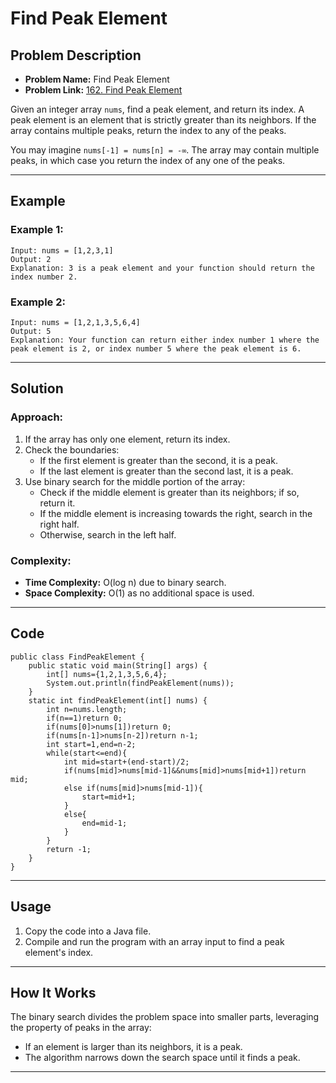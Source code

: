 # Find Peak Element

## Problem Description
- **Problem Name:** Find Peak Element
- **Problem Link:** [162. Find Peak Element](https://leetcode.com/problems/find-peak-element/description/)

Given an integer array `nums`, find a peak element, and return its index. A peak element is an element that is strictly greater than its neighbors. If the array contains multiple peaks, return the index to any of the peaks.

You may imagine `nums[-1] = nums[n] = -∞`. The array may contain multiple peaks, in which case you return the index of any one of the peaks.

---

## Example

### Example 1:
```
Input: nums = [1,2,3,1]
Output: 2
Explanation: 3 is a peak element and your function should return the index number 2.
```

### Example 2:
```
Input: nums = [1,2,1,3,5,6,4]
Output: 5
Explanation: Your function can return either index number 1 where the peak element is 2, or index number 5 where the peak element is 6.
```

---

## Solution

### Approach:
1. If the array has only one element, return its index.
2. Check the boundaries:
    - If the first element is greater than the second, it is a peak.
    - If the last element is greater than the second last, it is a peak.
3. Use binary search for the middle portion of the array:
    - Check if the middle element is greater than its neighbors; if so, return it.
    - If the middle element is increasing towards the right, search in the right half.
    - Otherwise, search in the left half.

### Complexity:
- **Time Complexity:** O(log n) due to binary search.
- **Space Complexity:** O(1) as no additional space is used.

---

## Code

```java[]
public class FindPeakElement {
    public static void main(String[] args) {
        int[] nums={1,2,1,3,5,6,4};
        System.out.println(findPeakElement(nums));
    }
    static int findPeakElement(int[] nums) {
        int n=nums.length;
        if(n==1)return 0;
        if(nums[0]>nums[1])return 0;
        if(nums[n-1]>nums[n-2])return n-1;
        int start=1,end=n-2;
        while(start<=end){
            int mid=start+(end-start)/2;
            if(nums[mid]>nums[mid-1]&&nums[mid]>nums[mid+1])return mid;
            else if(nums[mid]>nums[mid-1]){
                start=mid+1;
            }
            else{
                end=mid-1;
            }
        }
        return -1;
    }
}
```

---

## Usage
1. Copy the code into a Java file.
2. Compile and run the program with an array input to find a peak element's index.

---

## How It Works
The binary search divides the problem space into smaller parts, leveraging the property of peaks in the array:
- If an element is larger than its neighbors, it is a peak.
- The algorithm narrows down the search space until it finds a peak.

---

